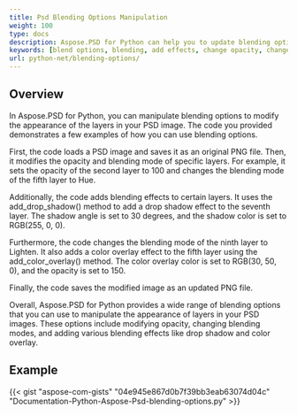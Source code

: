 ```yaml
---
title: Psd Blending Options Manipulation
weight: 100
type: docs
description: Aspose.PSD for Python can help you to update blending options with the a simple code.
keywords: [blend options, blending, add effects, change opacity, change color of shadow, add shadow, psd api, python, code sample]
url: python-net/blending-options/
---
```


## **Overview**
In Aspose.PSD for Python, you can manipulate blending options to modify the appearance of the layers in your PSD image. The code you provided demonstrates a few examples of how you can use blending options.

First, the code loads a PSD image and saves it as an original PNG file. Then, it modifies the opacity and blending mode of specific layers. For example, it sets the opacity of the second layer to 100 and changes the blending mode of the fifth layer to Hue.

Additionally, the code adds blending effects to certain layers. It uses the add_drop_shadow() method to add a drop shadow effect to the seventh layer. The shadow angle is set to 30 degrees, and the shadow color is set to RGB(255, 0, 0).

Furthermore, the code changes the blending mode of the ninth layer to Lighten. It also adds a color overlay effect to the fifth layer using the add_color_overlay() method. The color overlay color is set to RGB(30, 50, 0), and the opacity is set to 150.

Finally, the code saves the modified image as an updated PNG file.

Overall, Aspose.PSD for Python provides a wide range of blending options that you can use to manipulate the appearance of layers in your PSD images. These options include modifying opacity, changing blending modes, and adding various blending effects like drop shadow and color overlay.

## **Example**
{{< gist "aspose-com-gists" "04e945e867d0b7f39bb3eab63074d04c" "Documentation-Python-Aspose-Psd-blending-options.py" >}}